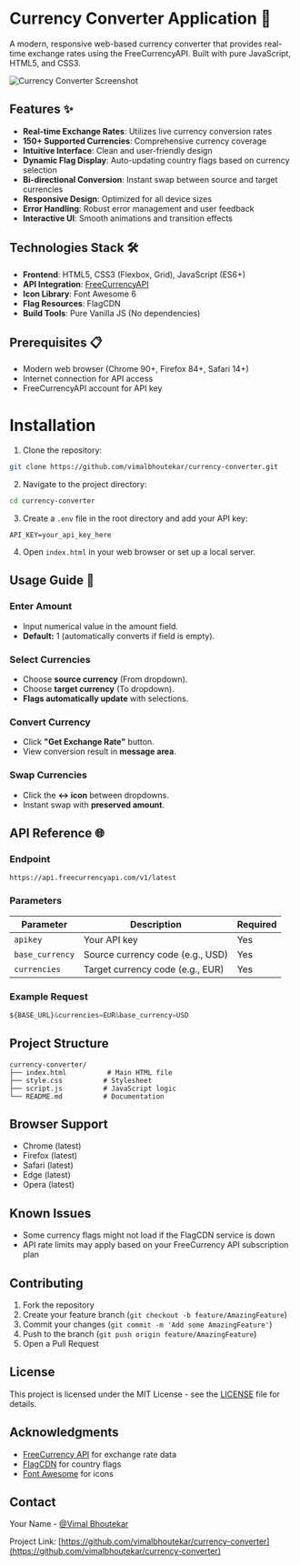 # Currency Converter Application 💱

A modern, responsive web-based currency converter that provides real-time exchange rates using the FreeCurrencyAPI. Built with pure JavaScript, HTML5, and CSS3.

![Currency Converter Screenshot](./screenshot.png) <!-- Add actual screenshot path -->

## Features ✨

- **Real-time Exchange Rates**: Utilizes live currency conversion rates
- **150+ Supported Currencies**: Comprehensive currency coverage
- **Intuitive Interface**: Clean and user-friendly design
- **Dynamic Flag Display**: Auto-updating country flags based on currency selection
- **Bi-directional Conversion**: Instant swap between source and target currencies
- **Responsive Design**: Optimized for all device sizes
- **Error Handling**: Robust error management and user feedback
- **Interactive UI**: Smooth animations and transition effects

## Technologies Stack 🛠️

- **Frontend**: HTML5, CSS3 (Flexbox, Grid), JavaScript (ES6+)
- **API Integration**: [FreeCurrencyAPI](https://freecurrencyapi.com/)
- **Icon Library**: Font Awesome 6
- **Flag Resources**: FlagCDN
- **Build Tools**: Pure Vanilla JS (No dependencies)

## Prerequisites 📋

- Modern web browser (Chrome 90+, Firefox 84+, Safari 14+)
- Internet connection for API access
- FreeCurrencyAPI account for API key

# Installation

1. Clone the repository:
```bash
git clone https://github.com/vimalbhoutekar/currency-converter.git
```

2. Navigate to the project directory:
```bash
cd currency-converter
```

3. Create a `.env` file in the root directory and add your API key:
```
API_KEY=your_api_key_here
```

4. Open `index.html` in your web browser or set up a local server.


## Usage Guide 📖
### Enter Amount
- Input numerical value in the amount field.
- **Default:** 1 (automatically converts if field is empty).

### Select Currencies
- Choose **source currency** (From dropdown).
- Choose **target currency** (To dropdown).
- **Flags automatically update** with selections.

### Convert Currency
- Click **"Get Exchange Rate"** button.
- View conversion result in **message area**.

### Swap Currencies
- Click the **↔️ icon** between dropdowns.
- Instant swap with **preserved amount**.

## API Reference 🌐
### Endpoint
`https://api.freecurrencyapi.com/v1/latest`

### Parameters
| Parameter      | Description                           | Required |
|-------------- |-----------------------------------|----------|
| `apikey`      | Your API key                        | Yes      |
| `base_currency` | Source currency code (e.g., USD)  | Yes      |
| `currencies`  | Target currency code (e.g., EUR)  | Yes      |

### Example Request
```javascript
${BASE_URL}&currencies=EUR&base_currency=USD
```

## Project Structure

```
currency-converter/
├── index.html          # Main HTML file
├── style.css          # Stylesheet
├── script.js          # JavaScript logic
└── README.md          # Documentation
```

## Browser Support

- Chrome (latest)
- Firefox (latest)
- Safari (latest)
- Edge (latest)
- Opera (latest)

## Known Issues

- Some currency flags might not load if the FlagCDN service is down
- API rate limits may apply based on your FreeCurrency API subscription plan

## Contributing

1. Fork the repository
2. Create your feature branch (`git checkout -b feature/AmazingFeature`)
3. Commit your changes (`git commit -m 'Add some AmazingFeature'`)
4. Push to the branch (`git push origin feature/AmazingFeature`)
5. Open a Pull Request

## License

This project is licensed under the MIT License - see the [LICENSE](LICENSE) file for details.

## Acknowledgments

- [FreeCurrency API](https://freecurrencyapi.com/) for exchange rate data
- [FlagCDN](https://flagcdn.com/) for country flags
- [Font Awesome](https://fontawesome.com/) for icons

## Contact

Your Name - [@Vimal Bhoutekar](https://github.com/vimalbhoutekar)

Project Link: [https://github.com/vimalbhoutekar/currency-converter](https://github.com/vimalbhoutekar/currency-converter)



